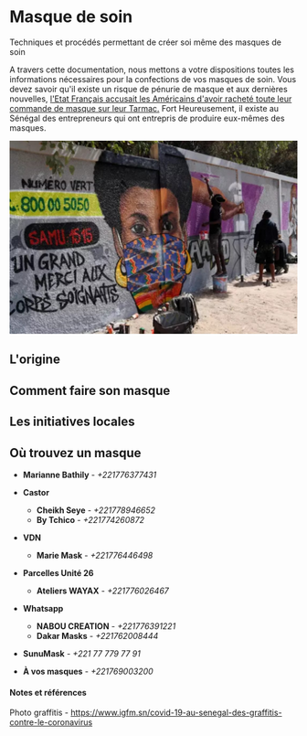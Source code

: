 # Masque de soin
Techniques et procédés permettant de créer soi même des masques de soin

A travers cette documentation, nous mettons a votre dispositions toutes les informations nécessaires pour la confections de vos masques de soin. Vous devez savoir qu'il existe un risque de pénurie de masque et aux dernières nouvelles, [l'Etat Français accusait les Américains d'avoir racheté toute leur commande de masque sur leur Tarmac.](https://www.liberation.fr/france/2020/04/01/une-commande-francaise-de-masques-detournee-vers-les-etats-unis-sur-un-tarmac-chinois_1783805)
Fort Heureusement, il existe au Sénégal des entrepreneurs qui ont entrepris de produire eux-mêmes des masques.

![Boucles d’oreilles, masque coloré ajusté sur la bouche et les yeux, Madzoo et ses coéquipiers](Ressources/images/graffitis_masque_colore_ajuste_sur_la_bouche_et_les_yeux-Madzoo.jpg)


## L'origine

## Comment faire son masque

## Les initiatives locales

## Où trouvez un masque

* **Marianne Bathily** - *+221776377431*

* **Castor**
    * **Cheikh Seye** - *+221778946652*
    * **By Tchico** - *+221774260872*
* **VDN**
    * **Marie Mask** - *+221776446498*

* **Parcelles Unité 26**
    * **Ateliers WAYAX** - *+221776026467*

* **Whatsapp**
    * **NABOU CREATION** - *+221776391221*
    * **Dakar Masks** - *+221762008444*

* **SunuMask** - *+221 77 779 77 91*

* **À vos masques** - *+221769003200*

#### Notes et références

Photo graffitis - https://www.igfm.sn/covid-19-au-senegal-des-graffitis-contre-le-coronavirus
